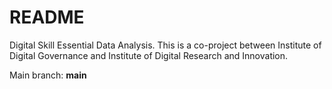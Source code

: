 # README

Digital Skill Essential Data Analysis.
This is a co-project between Institute of Digital Governance and Institute of Digital Research and Innovation.

Main branch: **main**
